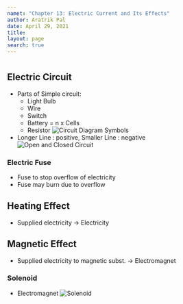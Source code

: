 ```yaml
---
namet: "Chapter 13: Electric Current and Its Effects"
author: Aratrik Pal
date: April 29, 2021
title:
layout: page
search: true
---
```

<h1></h1>

## Electric Circuit
- Parts of Simple circuit:
    * Light Bulb
    * Wire
    * Switch
    * Battery = n x Cells
    * Resistor
![Circuit Diagram Symbols](../images/circuitsyms.png)
- Longer Line : positive, Smaller Line : negative
![Open and Closed Circuit](../images/OpennClose,png)

### Electric Fuse
- Fuse to stop overflow of electricity
- Fuse may burn due to overflow

## Heating Effect
- Supplied electricity -> Electricity

## Magnetic Effect
- Supplied electricity to magnetic subst. -> Electromagnet

### Solenoid
- Electromagnet
![Solenoid](../images/Solenoid.png)
